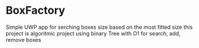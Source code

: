 # BoxFactory
Simple UWP app for serching boxes size based on the most fitted size 
this project is algoritmic project using binary Tree
with O1 for search, add, remove boxes

